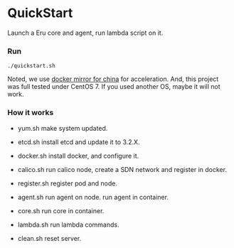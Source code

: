 QuickStart
===========

Launch a Eru core and agent, run lambda script on it.

### Run

```./quickstart.sh```

Noted, we use [docker mirror for china](https://www.docker-cn.com/registry-mirror) for acceleration.
And, this project was full tested under CentOS 7. If you used another OS, maybe it will not work.

### How it works

* yum.sh make system updated.
* etcd.sh install etcd and update it to 3.2.X.
* docker.sh install docker, and configure it.
* calico.sh run calico node, create a SDN network and register in docker.
* register.sh register pod and node.
* agent.sh run agent on node. run agent in container.
* core.sh run core in container.
* lambda.sh run lambda commands.

* clean.sh reset server.


